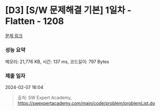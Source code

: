# [D3] [S/W 문제해결 기본] 1일차 - Flatten - 1208 

[문제 링크](https://swexpertacademy.com/main/code/problem/problemDetail.do?contestProbId=AV139KOaABgCFAYh) 

### 성능 요약

메모리: 21,776 KB, 시간: 137 ms, 코드길이: 797 Bytes

### 제출 일자

2024-02-07 16:04



> 출처: SW Expert Academy, https://swexpertacademy.com/main/code/problem/problemList.do